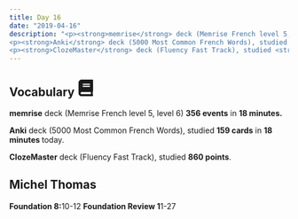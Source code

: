 ```yaml
---
title: Day 16
date: "2019-04-16"
description: "<p><strong>memrise</strong> deck (Memrise French level 5, level 6) <strong>356 events</strong> in <strong>18 minutes.</strong></p>
<p><strong>Anki</strong> deck (5000 Most Common French Words), studied <strong>159 cards</strong> in <strong>18 minutes </strong>today.</p>
<p><strong>ClozeMaster</strong> deck (Fluency Fast Track), studied <strong>860 points</strong>.</p>"
---
```


<h2>Vocabulary <svg height="30" width="30" aria-hidden="true" focusable="false" data-prefix="fas" data-icon="book" class="svg-inline--fa fa-book fa-w-14" role="img" xmlns="http://www.w3.org/2000/svg" viewBox="0 0 448 512"><path fill="currentColor" d="M448 360V24c0-13.3-10.7-24-24-24H96C43 0 0 43 0 96v320c0 53 43 96 96 96h328c13.3 0 24-10.7 24-24v-16c0-7.5-3.5-14.3-8.9-18.7-4.2-15.4-4.2-59.3 0-74.7 5.4-4.3 8.9-11.1 8.9-18.6zM128 134c0-3.3 2.7-6 6-6h212c3.3 0 6 2.7 6 6v20c0 3.3-2.7 6-6 6H134c-3.3 0-6-2.7-6-6v-20zm0 64c0-3.3 2.7-6 6-6h212c3.3 0 6 2.7 6 6v20c0 3.3-2.7 6-6 6H134c-3.3 0-6-2.7-6-6v-20zm253.4 250H96c-17.7 0-32-14.3-32-32 0-17.6 14.4-32 32-32h285.4c-1.9 17.1-1.9 46.9 0 64z"></path></svg></h2>
<p><strong>memrise</strong> deck (Memrise French level 5, level 6) <strong>356 events</strong> in <strong>18 minutes.</strong></p>
<p><strong>Anki</strong> deck (5000 Most Common French Words), studied <strong>159 cards</strong> in <strong>18 minutes </strong>today.</p>
<p><strong>ClozeMaster</strong> deck (Fluency Fast Track), studied <strong>860 points</strong>.</p>

<h2>Michel Thomas</h2>
<strong>Foundation 8:</strong>10-12
<strong>Foundation Review 1</strong>1-27
